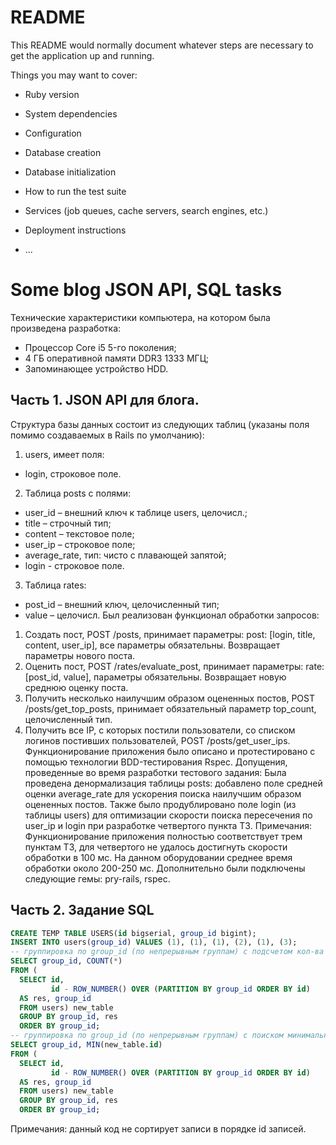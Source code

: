 # README

This README would normally document whatever steps are necessary to get the
application up and running.

Things you may want to cover:

* Ruby version

* System dependencies

* Configuration

* Database creation

* Database initialization

* How to run the test suite

* Services (job queues, cache servers, search engines, etc.)

* Deployment instructions

* ...

# Some blog JSON API, SQL tasks
Технические характеристики компьютера, на котором была произведена
разработка:
* Процессор Core i5 5-го поколения;
* 4 ГБ оперативной памяти DDR3 1333 МГЦ;
* Запоминающее устройство HDD.
## Часть 1. JSON API для блога.
Структура базы данных состоит из следующих таблиц (указаны поля помимо
создаваемых в Rails по умолчанию):
1. users, имеет поля:
* login, строковое поле.
2. Таблица posts с полями:
* user_id – внешний ключ к таблице users, целочисл.;
* title – строчный тип;
* content – текстовое поле;
* user_ip – строковое поле;
* average_rate, тип: чисто с плавающей запятой;
* login - строковое поле.
3. Таблица rates:
* post_id – внешний ключ, целочисленный тип;
* value – целочисл.
Был реализован функционал обработки запросов:
1. Создать пост, POST /posts, принимает параметры: post: [login, title,
content, user_ip], все параметры обязательны. Возвращает параметры
нового поста.
2. Оценить пост, POST /rates/evaluate_post, принимает параметры: rate:
[post_id, value], параметры обязательны. Возвращает новую среднюю
оценку поста.
3. Получить несколько наилучшим образом оцененных постов, POST
/posts/get_top_posts, принимает обязательный параметр top_count,
целочисленный тип.
4. Получить все IP, с которых постили пользователи, со списком логинов
постивших пользователей, POST /posts/get_user_ips.
Функционирование приложения было описано и протестировано с помощью
технологии BDD-тестирования Rspec.
Допущения, проведенные во время разработки тестового задания:
Была проведена денормализация таблицы posts: добавлено поле средней
оценки average_rate для ускорения поиска наилучшим образом оцененных
постов. Также было продублировано поле login (из таблицы users) для
оптимизации скорости поиска пересечения по user_ip и login при разработке
четвертого пункта ТЗ.
Примечания:
Функционирование приложения полностью соответствует трем пунктам ТЗ,
для четвертого не удалось достигнуть скорости обработки в 100 мс. На
данном оборудовании среднее время обработки около 200-250 мс.
Дополнительно были подключены следующие гемы: pry-rails, rspec.
## Часть 2. Задание SQL
```SQL
CREATE TEMP TABLE USERS(id bigserial, group_id bigint);
INSERT INTO users(group_id) VALUES (1), (1), (1), (2), (1), (3);
-- группировка по group_id (по непрерывным группам) с подсчетом кол-ва записей в группе
SELECT group_id, COUNT(*)
FROM (
  SELECT id,
         id - ROW_NUMBER() OVER (PARTITION BY group_id ORDER BY id)
  AS res, group_id
  FROM users) new_table
  GROUP BY group_id, res
  ORDER BY group_id;
-- группировка по group_id (по непрерывным группам) с поиском минимального id в каждой группе
SELECT group_id, MIN(new_table.id)
FROM (
  SELECT id,
         id - ROW_NUMBER() OVER (PARTITION BY group_id ORDER BY id)
  AS res, group_id
  FROM users) new_table
  GROUP BY group_id, res
  ORDER BY group_id;
```
Примечания: данный код не сортирует записи в порядке id записей.
